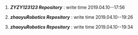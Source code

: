 
1. ***ZYZY123123 Repository*** :        write time 2019.04.10--17:56

2. ***zhaoyuRobotics Repository*** :    write time 2019.04.10--19:26

4. ***zhaoyuRobotics Repository*** :    write time 2019.04.10--19:34
